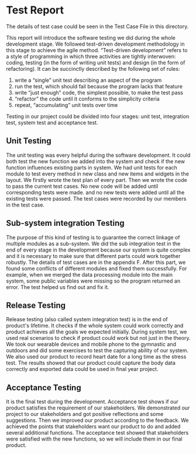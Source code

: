 # Test Report

The details of test case could be seen in the  Test Case File in this directory.



This report will introduce the software testing we did during the whole development stage. We followed test-driven development methodology in this stage to  achieve the agile method. “Test-driven development” refers to a style of programming in which three activities are tightly interwoven: coding, testing (in the form of writing unit tests) and design (in the form of refactoring). It can be succinctly described by the following set of rules: 

1. write a “single” unit test describing an aspect of the program 
2. run the test, which should fail because the program lacks that feature 
3. write “just enough” code, the simplest possible, to make the test pass 
4. “refactor” the code until it conforms to the simplicity criteria 
5. repeat, “accumulating” unit tests over time

Testing in our project could be divided into four stages: unit test, integration test, system test and acceptance test.



## Unit Testing

The unit testing was every helpful during the software development. It could both test the new function we added into the system and check if the new function influences existing parts in system. We had unit tests for each module to test every method in new class and new items and widgets in the layout. We firstly wrote the test plan of every part. Then we wrote the code to pass the current test cases. No new code will be added until corresponding tests were made. and no new tests were added until all the existing tests were passed. The test cases were recorded by our members in the test case.



## Sub-system integration Testing
The purpose of this kind of testing is to guarantee the correct linkage of multiple modules as a sub-system. We did the sub integration test in the end of every stage in the development because our system is quite complex and it is necessary to make sure that different parts could work together robustly. The details of test cases are in the appendix F. After this part, we found some conflicts of different modules and fixed them successfully. For example, when we merged the data processing module into the main system, some public variables were missing so the program returned an error. The test helped us find out and fix it.



## Release Testing
Release testing (also called system integration test) is in the end of product's lifetime. It checks if the whole system could work correctly and product achieves all the goals we expected initially. During system test, we used real scenarios to check if product could work but not just in the theory. We took our wearable devices and mobile phone to the gymnastic and outdoors and did some exercises to test the capturing ability of our system. We also used our product to record heart date for a long time as the stress test. The results showed that our product could capture the body data correctly and exported data could be used in final year project.



## Acceptance Testing
It is the final test during the development. Acceptance test shows if our product satisfies the requirement of our stakeholders. We demonstrated our project to our stakeholders and got positive reflections and some suggestions. Then we improved our product according to the feedback. We achieved the points that stakeholders want our product to do and added several additional functions. The acceptance test showed that stakeholders were satisfied with the new functions, so we will include them in our final product.